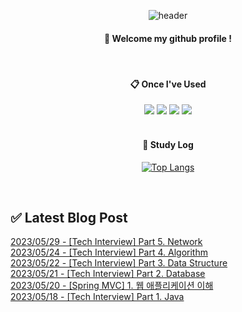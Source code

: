 
<div align="center"> 

![header](https://capsule-render.vercel.app/api?type=waving&color=000000&height=150&section=header&text=Baeg-won&fontColor=ffffff&fontSize=70&animation=fadeIn&fontAlignY=55&desc=%20&descAlignY=62&descAlign=62)
  
####  :wave: Welcome my github profile !
  
<br/>
  
####  :clipboard: Once I've Used

<img src="https://img.shields.io/badge/JAVA-007396?style=for-the-badge&logo=Java&logoColor=white">
<img src="https://img.shields.io/badge/Spring-6DB33F?style=for-the-badge&logo=Spring&logoColor=white">
<img src="https://img.shields.io/badge/MySQL-4479A1?style=for-the-badge&logo=MySQL&logoColor=white">
<img src="https://img.shields.io/badge/Oracle-F80000?style=for-the-badge&logo=Oracle&logoColor=white"> 

<br/>
<br/>

#### :pencil: Study Log

[![Top Langs](https://github-readme-stats.vercel.app/api/top-langs/?username=Baeg-won&layout=compact&show_icons=true&theme=dark)](https://github.com/anuraghazra/github-readme-stats)

</div>

<br/>

## ✅ Latest Blog Post

[2023/05/29 - [Tech Interview] Part 5. Network](https://daegwonkim.tistory.com/434) <br/>
[2023/05/24 - [Tech Interview] Part 4. Algorithm](https://daegwonkim.tistory.com/433) <br/>
[2023/05/22 - [Tech Interview] Part 3. Data Structure](https://daegwonkim.tistory.com/432) <br/>
[2023/05/21 - [Tech Interview] Part 2. Database](https://daegwonkim.tistory.com/431) <br/>
[2023/05/20 - [Spring MVC] 1. 웹 애플리케이션 이해](https://daegwonkim.tistory.com/430) <br/>
[2023/05/18 - [Tech Interview] Part 1. Java](https://daegwonkim.tistory.com/429) <br/>
